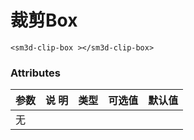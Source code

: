 

# 裁剪Box


<sm-iframe src="http://support.supermap.com.cn:8090/webgl/examples/component/vue_clipBox.html"></sm-iframe>

```vue
<sm3d-clip-box ></sm3d-clip-box>
```

### Attributes

| 参数 | 说 明   | 类型  | 可选值  | 默认值|
|:-----| :------| :---- | :------ | :---- |
|  无    |      |      |        |        |



